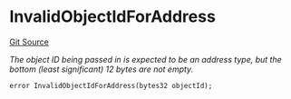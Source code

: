 # InvalidObjectIdForAddress
[Git Source](https://github.com/nayms/contracts-v3/blob/0aa70a4d39a9875c02cd43cc38c09012f52d800e/src/shared/CustomErrors.sol)

*The object ID being passed in is expected to be an address type, but the bottom (least significant) 12 bytes are not empty.*


```solidity
error InvalidObjectIdForAddress(bytes32 objectId);
```

